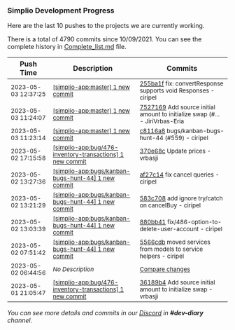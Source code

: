 
### Simplio Development Progress

Here are the last 10 pushes to the projects we are currently working.

There is a total of 4790 commits since 10/09/2021. You can see the complete history in
 [Complete_list.md](Complete_list.md) file.

| Push Time | Description | Commits |
| --- | --- | --- |
| <sub>2023-05-03 12:37:25</sub> | <sub>[[simplio-app:master] 1 new commit](https://github.com/SimplioOfficial/simplio-app/commit/255ba1f420712628cda5410befec4e910ca6cf29)</sub> | <sub>[255ba1f](https://github.com/SimplioOfficial/simplio-app/commit/255ba1f420712628cda5410befec4e910ca6cf29) fix: convertResponse supports void Responses - ciripel</sub> |
| <sub>2023-05-03 11:24:07</sub> | <sub>[[simplio-app:master] 1 new commit](https://github.com/SimplioOfficial/simplio-app/commit/7527169e059fbda4948fcc8b7a93ad40e4bc5a1b)</sub> | <sub>[7527169](https://github.com/SimplioOfficial/simplio-app/commit/7527169e059fbda4948fcc8b7a93ad40e4bc5a1b) Add source initial amount to initialize swap (#... - JiriVrbas\-Eria</sub> |
| <sub>2023-05-03 11:23:14</sub> | <sub>[[simplio-app:master] 1 new commit](https://github.com/SimplioOfficial/simplio-app/commit/c8116a852ed4797579584874b46391939ae32756)</sub> | <sub>[c8116a8](https://github.com/SimplioOfficial/simplio-app/commit/c8116a852ed4797579584874b46391939ae32756) bugs/kanban-bugs-hunt-44 (#559) - ciripel</sub> |
| <sub>2023-05-02 17:15:58</sub> | <sub>[[simplio-app:bug/476\-inventory\-transactions] 1 new commit](https://github.com/SimplioOfficial/simplio-app/commit/370e68cb54fb460893e309289ce8d14d6e54621b)</sub> | <sub>[370e68c](https://github.com/SimplioOfficial/simplio-app/commit/370e68cb54fb460893e309289ce8d14d6e54621b) Update prices - vrbasji</sub> |
| <sub>2023-05-02 13:27:36</sub> | <sub>[[simplio-app:bugs/kanban\-bugs\-hunt\-44] 1 new commit](https://github.com/SimplioOfficial/simplio-app/commit/af27c14d537aa9a84c9c54c1c9b6d8cb59d2a45e)</sub> | <sub>[af27c14](https://github.com/SimplioOfficial/simplio-app/commit/af27c14d537aa9a84c9c54c1c9b6d8cb59d2a45e) fix cancel queries - ciripel</sub> |
| <sub>2023-05-02 13:21:29</sub> | <sub>[[simplio-app:bugs/kanban\-bugs\-hunt\-44] 1 new commit](https://github.com/SimplioOfficial/simplio-app/commit/583c7085b129e2979d98e5d3c2c2548dd38a7140)</sub> | <sub>[583c708](https://github.com/SimplioOfficial/simplio-app/commit/583c7085b129e2979d98e5d3c2c2548dd38a7140) add ignore try/catch on cancelBuy - ciripel</sub> |
| <sub>2023-05-02 13:03:39</sub> | <sub>[[simplio-app:bugs/kanban\-bugs\-hunt\-44] 1 new commit](https://github.com/SimplioOfficial/simplio-app/commit/880bb4153409749e98bd7594239846f0fdb90112)</sub> | <sub>[880bb41](https://github.com/SimplioOfficial/simplio-app/commit/880bb4153409749e98bd7594239846f0fdb90112) fix/486-option-to-delete-user-account - ciripel</sub> |
| <sub>2023-05-02 07:51:42</sub> | <sub>[[simplio-app:bugs/kanban\-bugs\-hunt\-44] 1 new commit](https://github.com/SimplioOfficial/simplio-app/commit/5566cdb759428eaba42359481c4cdf9c3f2d767b)</sub> | <sub>[5566cdb](https://github.com/SimplioOfficial/simplio-app/commit/5566cdb759428eaba42359481c4cdf9c3f2d767b) moved services from models to service helpers - ciripel</sub> |
| <sub>2023-05-02 06:44:56</sub> | <sub>_No Description_</sub> | <sub>[Compare changes](https://github.com/SimplioOfficial/simplio-app/compare/c225dd15a829...dd0dc248597c)</sub> |
| <sub>2023-05-01 21:05:47</sub> | <sub>[[simplio-app:bug/476\-inventory\-transactions] 1 new commit](https://github.com/SimplioOfficial/simplio-app/commit/36189b44aedbc7f46250d68fa231ca5667cdcae5)</sub> | <sub>[36189b4](https://github.com/SimplioOfficial/simplio-app/commit/36189b44aedbc7f46250d68fa231ca5667cdcae5) Add source initial amount to initialize swap - vrbasji</sub> |

_You can see more details and commits in our [Discord](https://discord.gg/aKhjuwZmdP) in **#dev-diary** channel._
